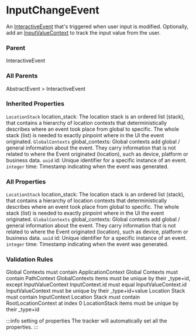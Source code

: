 # InputChangeEvent
An [InteractiveEvent](/taxonomy/reference/events/InteractiveEvent.md) that's triggered when user input is modified. Optionally, add an [InputValueContext](../global-contexts/InputValueContext.md) to track the input value from the user.

### Parent
InteractiveEvent

### All Parents
AbstractEvent > InteractiveEvent

### Inherited Properties
`LocationStack` location_stack: The location stack is an ordered list (stack), that contains a hierarchy of location contexts that 
deterministically describes where an event took place from global to specific. 
The whole stack (list) is needed to exactly pinpoint where in the UI the event originated.
`GlobalContexts` global_contexts: Global contexts add global / general information about the event. They carry information that is not 
related to where the Event originated (location), such as device, platform or business data.
`uuid` id: Unique identifier for a specific instance of an event.
`integer` time: Timestamp indicating when the event was generated.

### All Properties
`LocationStack` location_stack: The location stack is an ordered list (stack), that contains a hierarchy of location contexts that 
deterministically describes where an event took place from global to specific. 
The whole stack (list) is needed to exactly pinpoint where in the UI the event originated.
`GlobalContexts` global_contexts: Global contexts add global / general information about the event. They carry information that is not 
related to where the Event originated (location), such as device, platform or business data.
`uuid` id: Unique identifier for a specific instance of an event.
`integer` time: Timestamp indicating when the event was generated.

### Validation Rules
Global Contexts must contain ApplicationContext
Global Contexts must contain PathContext
GlobalContexts items must be unique by their _type+id, except InputValueContext
InputContext.id must equal InputValueContext.id
InputValueContext must be unique by their _type+id+value
Location Stack must contain InputContext
Location Stack must contain RootLocationContext at index 0
LocationStack items must be unique by their _type+id

:::info setting of properties
The tracker will automatically set all the properties.
:::
